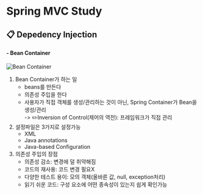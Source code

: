 Spring MVC Study</br>
=============

## 📋 Depedency Injection
<h4>- Bean Container</h4>

![Bean Container](https://user-images.githubusercontent.com/76934280/148174944-e289c948-3d87-4851-867e-f7e765403dc6.PNG)
1. Bean Container가 하는 일
   - beans를 만든다
   - 의존성 주입을 한다
   - 사용자가 직접 객체를 생성/관리하는 것이 아닌, Spring Container가 Bean을 생성/관리</br>
     -> ✏️Inversion of Control(제어의 역전): 프레임워크가 직접 관리
2. 설정파일은 3가지로 설정가능
   - XML
   - Java annotations
   - Java-based Configuration
3. 의존성 주입의 장점
   - 의존성 감소: 변경에 덜 취약해짐
   - 코드의 재사용: 코드 변경 필요X
   - 다양한 테스트 용이: 모의 객체(올바른 값, null, exception처리)
   - 읽기 쉬운 코드: 구성 요소에 어떤 종속성이 있는지 쉽게 확인가능 
